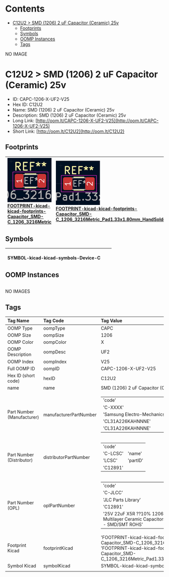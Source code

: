 



Contents
========

* [C12U2 > SMD (1206) 2 uF Capacitor (Ceramic) 25v](#c12u2--smd-1206-2-uf-capacitor-ceramic-25v)
	* [Footprints](#footprints)
	* [Symbols](#symbols)
	* [OOMP Instances](#oomp-instances)
	* [Tags](#tags)
  
NO IMAGE  
# C12U2 > SMD (1206) 2 uF Capacitor (Ceramic) 25v

- ID: CAPC-1206-X-UF2-V25
- Hex ID: C12U2
- Name: SMD (1206) 2 uF Capacitor (Ceramic) 25v
- Description: SMD (1206) 2 uF Capacitor (Ceramic) 25v
- Long Link: [http://oom.lt/CAPC-1206-X-UF2-V25](http://oom.lt/CAPC-1206-X-UF2-V25)
- Short Link: [http://oom.lt/C12U2](http://oom.lt/C12U2)

## Footprints
  

|[![](https://raw.githubusercontent.com/oomlout/oomlout_OOMP_eda_V2/main/FOOTPRINT/kicad/kicad-footprints/Capacitor_SMD/C_1206_3216Metric/image_140.png)<br>FOOTPRINT-kicad-kicad-footprints-Capacitor_SMD-C_1206_3216Metric](https://github.com/oomlout/oomlout_OOMP_eda_V2/tree/main/FOOTPRINT/kicad/kicad-footprints/Capacitor_SMD/C_1206_3216Metric/)|[![](https://raw.githubusercontent.com/oomlout/oomlout_OOMP_eda_V2/main/FOOTPRINT/kicad/kicad-footprints/Capacitor_SMD/C_1206_3216Metric_Pad1.33x1.80mm_HandSolder/image_140.png)<br>FOOTPRINT-kicad-kicad-footprints-Capacitor_SMD-C_1206_3216Metric_Pad1.33x1.80mm_HandSolder](https://github.com/oomlout/oomlout_OOMP_eda_V2/tree/main/FOOTPRINT/kicad/kicad-footprints/Capacitor_SMD/C_1206_3216Metric_Pad1.33x1.80mm_HandSolder/)||
| :--- | :--- | :--- |

## Symbols
  

|![]()<br>SYMBOL-kicad-kicad-symbols-Device-C|||
| :--- | :--- | :--- |

## OOMP Instances
  

||||
| :--- | :--- | :--- |
  
NO IMAGES  
## Tags
  

|Tag Name|Tag Code|Tag Value|
| :--- | :--- | :--- |
|OOMP Type|oompType|CAPC|
|OOMP Size|oompSize|1206|
|OOMP Color|oompColor|X|
|OOMP Description|oompDesc|UF2|
|OOMP Index|oompIndex|V25|
|Full OOMP ID|oompID|CAPC-1206-X-UF2-V25|
|Hex ID (short code)|hexID|C12U2|
|name|name|SMD (1206) 2 uF Capacitor (Ceramic) 25v|
|Part Number (Manufacturer)|manufacturerPartNumber|<table><tr><td>'code'</td></tr><tr><td> 'C-XXXX'</td><td> 'name'</td></tr><tr><td> 'Samsung Electro-Mechanics'</td><td> 'partID'</td></tr><tr><td> 'CL31A226KAHNNNE'</td><td> 'partName'</td></tr><tr><td> 'CL31A226KAHNNNE'</td></tr></table>|
|Part Number (Distributor)|distributorPartNumber|<table><tr><td>'code'</td></tr><tr><td> 'C-LCSC'</td><td> 'name'</td></tr><tr><td> 'LCSC'</td><td> 'partID'</td></tr><tr><td> 'C12891'</td></tr></table>|
|Part Number (OPL)|oplPartNumber|<table><tr><td>'code'</td></tr><tr><td> 'C-JLCC'</td><td> 'name'</td></tr><tr><td> 'JLC Parts Library'</td><td> 'partID'</td></tr><tr><td> 'C12891'</td><td> 'partName'</td></tr><tr><td> '25V 22uF X5R ??10% 1206  Multilayer Ceramic Capacitors MLCC - SMD/SMT ROHS'</td></tr></table>|
|Footprint Kicad|footprintKicad|'FOOTPRINT-kicad-kicad-footprints-Capacitor_SMD-C_1206_3216Metric', 'FOOTPRINT-kicad-kicad-footprints-Capacitor_SMD-C_1206_3216Metric_Pad1.33x1.80mm_HandSolder'|
|Symbol Kicad|symbolKicad|SYMBOL-kicad-kicad-symbols-Device-C|
||||
